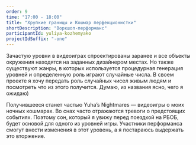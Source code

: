 ```yaml
---
order: 9
time: "17:00 - 18:00"
title: "Хрупкие границы и Кошмар перфекционистки"
shortDescription: "Воркшоп-перформанс"
participantId: yuliya-kozhemyako
projectIdSuffix: "-one"
---
```


Зачастую уровни в видеоиграх спроектированы заранее и все объекты окружения находятся на заданных дизайнером местах. Но также существуют жанры, в которых используется процедурная генерация уровней и определенную роль играют случайные числа. В своем проекте я хочу передать роль случайных чисел живым людям и посмотреть что из этого получится. Думаю, из названия ясно, чего я ожидаю)

Получившееся станет частью Yuha’s Nightmares — видеоигры о моих ночных кошмарах. Во снах часто отражаются тревоги о предстоящих событиях. Поэтому сон, который я увижу перед поездкой на РБОБ, будет основой для одного из уровней игры. Участники перформанса смогут внести изменения в этот уровень, а я постараюсь выдержать это вторжение.
